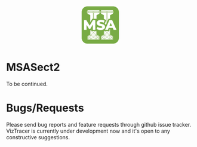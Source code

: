 <h1 align="center">  <img alt="MSASect2 Logo" width="100px" src="Msa_Sect2_170.png"> </h1>
<div align="center">
</div>

# MSASect2

To be continued. 


# Bugs/Requests

Please send bug reports and feature requests through github issue tracker. VizTracer is currently under development now and it's open to any constructive suggestions.